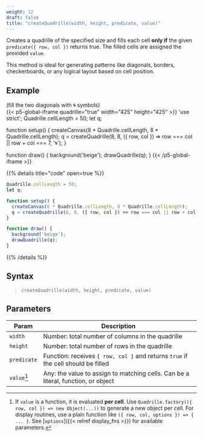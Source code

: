 ```yaml
---
weight: 12
draft: false
title: "createQuadrille(width, height, predicate, value)"
---
```


Creates a quadrille of the specified size and fills each cell **only if** the given `predicate({ row, col })` returns true. The filled cells are assigned the provided `value`.

This method is ideal for generating patterns like diagonals, borders, checkerboards, or any logical layout based on cell position.

## Example

(fill the two diagonals with 🌀 symbols)  
{{< p5-global-iframe quadrille="true" width="425" height="425" >}}
'use strict';
Quadrille.cellLength = 50;
let q;

function setup() {
  createCanvas(8 * Quadrille.cellLength, 8 * Quadrille.cellLength);
  q = createQuadrille(8, 8, ({ row, col }) => row === col || row + col === 7, '🌀');
}

function draw() {
  background('beige');
  drawQuadrille(q);
}
{{< /p5-global-iframe >}}

{{% details title="code" open=true %}}
```js
Quadrille.cellLength = 50;
let q;

function setup() {
  createCanvas(8 * Quadrille.cellLength, 8 * Quadrille.cellLength);
  q = createQuadrille(8, 8, ({ row, col }) => row === col || row + col === 7, '🌀');
}

function draw() {
  background('beige');
  drawQuadrille(q);
}
```
{{% /details %}}

## Syntax

> `createQuadrille(width, height, predicate, value)`

## Parameters

| Param       | Description                                                                       |
| ----------- | --------------------------------------------------------------------------------- |
| `width`     | Number: total number of columns in the quadrille                                  |
| `height`    | Number: total number of rows in the quadrille                                     |
| `predicate` | Function: receives `{ row, col }` and returns `true` if the cell should be filled |
| `value`[^1] | Any: the value to assign to matching cells. Can be a literal, function, or object |

[^1]: If `value` is a function, it is evaluated **per cell**. Use `Quadrille.factory(({ row, col }) => new Object(...))` to generate a new object per cell. For display routines, use a plain function like `({ row, col, options }) => { ... }`. See [`options`]({{< relref display_fns >}}) for available parameters.